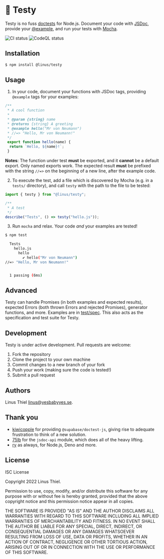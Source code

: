 # 🧪 Testy

Testy is no fuss [doctests][doctest] for Node.js. Document your code with
[JSDoc][jsdoc], provide your [@example][example], and run your tests with
[Mocha][mocha].

![CI status](https://github.com/linus/testy/workflows/CI/badge.svg)
![CodeQL status](https://github.com/linus/testy/workflows/CodeQL/badge.svg)

## Installation

```bash
$ npm install @linus/testy
```

## Usage

1. In your code, document your functions with JSDoc tags, providing `@example`
tags for your examples:

```js
/**
 * A cool function
 * 
 * @param {string} name
 * @returns {string} A greeting
 * @example hello("Mr von Neumann")
 * //=> "Hello, Mr von Neumann!"
 */
 export function hello(name) {
  return `Hello, ${name}!`;
 }
```

**Notes**: The function under test **must** be exported, and it **cannot** be a
default export. Only named exports work. The expected result **must** be
prefixed with the string `//=>` on the beginning of a new line, after the
example code.

2. To execute the test, add a file which is discovered by Mocha (e.g. in a
`tests/` directory), and call `testy` with the path to the file to be tested:

```js
import { testy } from "@linus/testy";

/**
 * A test
 */
describe("Tests", () => testy("hello.js"));
```

3. Run `mocha` and relax. Your code *and* your examples are tested!

```bash
$ npm test

  Tests
    hello.js
      hello
        ✔ hello("Mr von Neumann")
//=> "Hello, Mr von Neumann!"


  1 passing (6ms)
```

## Advanced

Testy can handle Promises (in both examples and expected results), expected
Errors (both thrown Errors and rejected Promises), generator functions, and
more. Examples are in [test/spec](test/spec). This also acts as the
specification and test suite for Testy.

## Development

Testy is under active development. Pull requests are welcome:

1. Fork the repository
2. Clone the project to your own machine
3. Commit changes to a new branch of your fork
4. Push your work (making sure the code is tested!)
5. Submit a pull request

## Authors

Linus Thiel <linus@yesbabyyes.se>.

## Thank you

- [kiwicopple](https://github.com/kiwicopple) for providing
  `@supabase/doctest-js`, giving rise to adequate frustration to think of a new
  solution.
- [75lb](https://github.com/75lb) for the `jsdoc-api` module, which does all of
  the heavy lifting.
- [ry](https://github.com/ry) as always, for Node.js, Deno and more.

## License

ISC License

Copyright 2022 Linus Thiel.

Permission to use, copy, modify, and/or distribute this software for any purpose
with or without fee is hereby granted, provided that the above copyright notice
and this permission notice appear in all copies.

THE SOFTWARE IS PROVIDED "AS IS" AND THE AUTHOR DISCLAIMS ALL WARRANTIES WITH
REGARD TO THIS SOFTWARE INCLUDING ALL IMPLIED WARRANTIES OF MERCHANTABILITY AND
FITNESS. IN NO EVENT SHALL THE AUTHOR BE LIABLE FOR ANY SPECIAL, DIRECT,
INDIRECT, OR CONSEQUENTIAL DAMAGES OR ANY DAMAGES WHATSOEVER RESULTING FROM LOSS
OF USE, DATA OR PROFITS, WHETHER IN AN ACTION OF CONTRACT, NEGLIGENCE OR OTHER
TORTIOUS ACTION, ARISING OUT OF OR IN CONNECTION WITH THE USE OR PERFORMANCE OF
THIS SOFTWARE.


[doctest]: https://docs.python.org/3/library/doctest.html
[jsdoc]: https://jsdoc.app/
[example]: https://jsdoc.app/tags-example.html
[mocha]: https://mochajs.org/

